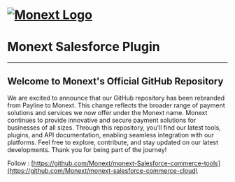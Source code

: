 # [![Monext Logo](doc/logo-monext.svg)](https://www.monext.fr/)

# Monext Salesforce Plugin

----

## Welcome to Monext's Official GitHub Repository

We are excited to announce that our GitHub repository has been rebranded from Payline to Monext. This change reflects the broader range of payment solutions and services we now offer under the Monext name.
Monext continues to provide innovative and secure payment solutions for businesses of all sizes. Through this repository, you'll find our latest tools, plugins, and API documentation, enabling seamless integration with our platforms.
Feel free to explore, contribute, and stay updated on our latest developments. Thank you for being part of the journey!

Follow : [https://github.com/Monext/monext-Salesforce-commerce-tools](https://github.com/Monext/monext-salesforce-commerce-cloud)
